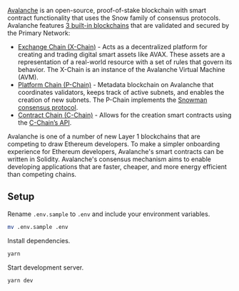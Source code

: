 [Avalanche](https://www.avax.network/) is an open-source, proof-of-stake blockchain with smart contract functionality that uses the Snow family of consensus protocols. Avalanche features [3 built-in blockchains](https://docs.avax.network/overview/getting-started/avalanche-platform) that are validated and secured by the Primary Network:
* [Exchange Chain (X-Chain)](https://docs.avax.network/overview/getting-started/avalanche-platform/#exchange-chain-x-chain) - Acts as a decentralized platform for creating and trading digital smart assets like AVAX. These assets are a representation of a real-world resource with a set of rules that govern its behavior. The X-Chain is an instance of the Avalanche Virtual Machine (AVM). 
* [Platform Chain (P-Chain)](https://docs.avax.network/overview/getting-started/avalanche-platform/#platform-chain-p-chain) - Metadata blockchain on Avalanche that coordinates validators, keeps track of active subnets, and enables the creation of new subnets. The P-Chain implements the [Snowman consensus protocol](https://docs.avax.network/#snowman-consensus-protocol).
* [Contract Chain (C-Chain)](https://docs.avax.network/overview/getting-started/avalanche-platform/#contract-chain-c-chain) - Allows for the creation smart contracts using the [C-Chain’s API](https://docs.avax.network/apis/avalanchego/apis/c-chain).

Avalanche is one of a number of new Layer 1 blockchains that are competing to draw Ethereum developers. To make a simpler onboarding experience for Ethereum developers, Avalanche's smart contracts can be written in Solidity. Avalanche's consensus mechanism aims to enable developing applications that are faster, cheaper, and more energy efficient than competing chains.

## Setup

Rename `.env.sample` to `.env` and include your environment variables.

```bash
mv .env.sample .env
```

Install dependencies.

```bash
yarn
```

Start development server.

```bash
yarn dev
```